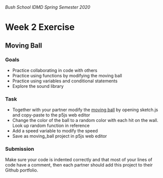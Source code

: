 _Bush School IDMD Spring Semester 2020_
# Week 2 Exercise

## Moving Ball

### Goals
* Practice collaborating in code with others
* Practice using functions by modifying the moving ball
* Practice using variables and conditional statements
* Explore the sound library

### Task
* Together with your partner modify the [moving ball](../code/moving_ball/sketch.js) by opening sketch.js and copy-paste to the p5js web editor
* Change the color of the ball to a random color with each hit on the wall. Look up random function in reference
* Add a speed variable to modify the speed
* Save as moving_ball project in p5js web editor

### Submission
Make sure your code is indented correctly and that most of your lines of code have a comment, then each partner should add this project to their Github portfolio.

